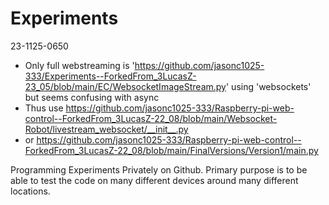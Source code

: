 # Experiments
23-1125-0650
* Only full webstreaming is 'https://github.com/jasonc1025-333/Experiments--ForkedFrom_3LucasZ-23_05/blob/main/EC/WebsocketImageStream.py' using 'websockets' but seems confusing with async
* Thus use https://github.com/jasonc1025-333/Raspberry-pi-web-control--ForkedFrom_3LucasZ-22_08/blob/main/Websocket-Robot/livestream_websocket/__init__.py
* or https://github.com/jasonc1025-333/Raspberry-pi-web-control--ForkedFrom_3LucasZ-22_08/blob/main/FinalVersions/Version1/main.py
  
Programming Experiments Privately on Github. Primary purpose is to be able to test the code on many different devices around many different locations.
